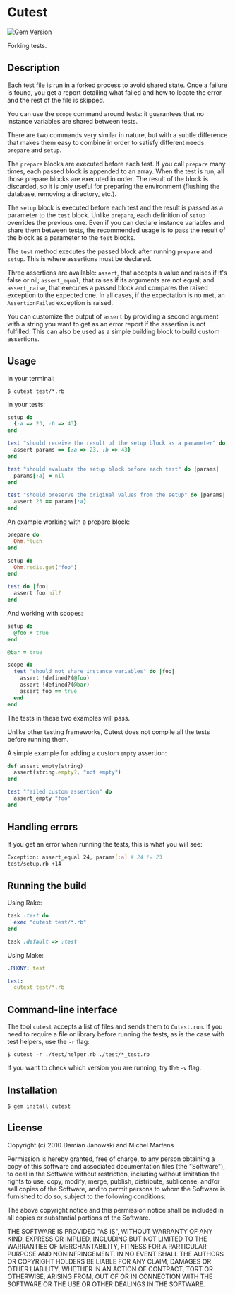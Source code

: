 Cutest
=======

[![Gem Version](https://badge.fury.io/rb/cutest.svg)](https://badge.fury.io/rb/cutest)

Forking tests.

Description
-----------

Each test file is run in a forked process to avoid shared state. Once a failure
is found, you get a report detailing what failed and how to locate the error
and the rest of the file is skipped.

You can use the `scope` command around tests: it guarantees that no instance
variables are shared between tests.

There are two commands very similar in nature, but with a subtle difference that
makes them easy to combine in order to satisfy different needs: `prepare` and
`setup`.

The `prepare` blocks are executed before each test. If you call `prepare` many
times, each passed block is appended to an array. When the test is run, all
those prepare blocks are executed in order. The result of the block is
discarded, so it is only useful for preparing the environment (flushing the
database, removing a directory, etc.).

The `setup` block is executed before each test and the result is passed as a
parameter to the `test` block. Unlike `prepare`, each definition of `setup`
overrides the previous one. Even if you can declare instance variables and
share them between tests, the recommended usage is to pass the result of the
block as a parameter to the `test` blocks.

The `test` method executes the passed block after running `prepare` and
`setup`. This is where assertions must be declared.

Three assertions are available: `assert`, that accepts a value and raises
if it's false or nil; `assert_equal`, that raises if its arguments are not
equal; and `assert_raise`, that executes a passed block and compares the raised
exception to the expected one. In all cases, if the expectation is no met, an
`AssertionFailed` exception is raised.

You can customize the output of `assert` by providing a second argument with
a string you want to get as an error report if the assertion is not fulfilled.
This can also be used as a simple building block to build custom assertions.

Usage
-----

In your terminal:

    $ cutest test/*.rb

In your tests:

````ruby
setup do
  {:a => 23, :b => 43}
end

test "should receive the result of the setup block as a parameter" do |params|
  assert params == {:a => 23, :b => 43}
end

test "should evaluate the setup block before each test" do |params|
  params[:a] = nil
end

test "should preserve the original values from the setup" do |params|
  assert 23 == params[:a]
end
````

An example working with a prepare block:
````ruby
prepare do
  Ohm.flush
end

setup do
  Ohm.redis.get("foo")
end

test do |foo|
  assert foo.nil?
end
````

And working with scopes:
````ruby
setup do
  @foo = true
end

@bar = true

scope do
  test "should not share instance variables" do |foo|
    assert !defined?(@foo)
    assert !defined?(@bar)
    assert foo == true
  end
end
````

The tests in these two examples will pass.

Unlike other testing frameworks, Cutest does not compile all the tests before
running them.

A simple example for adding a custom `empty` assertion:
````ruby
def assert_empty(string)
  assert(string.empty?, "not empty")
end

test "failed custom assertion" do
  assert_empty "foo"
end
````

Handling errors
---------------

If you get an error when running the tests, this is what you will see:
````bash
Exception: assert_equal 24, params[:a] # 24 != 23
test/setup.rb +14
````
Running the build
-----------------

Using Rake:
````ruby
task :test do
  exec "cutest test/*.rb"
end

task :default => :test
````

Using Make:
````yml
.PHONY: test

test:
  cutest test/*.rb
````
Command-line interface
----------------------

The tool `cutest` accepts a list of files and sends them to `Cutest.run`. If
you need to require a file or library before running the tests, as is the case
with test helpers, use the `-r` flag:

    $ cutest -r ./test/helper.rb ./test/*_test.rb

If you want to check which version you are running, try the `-v` flag.

Installation
------------

    $ gem install cutest

License
-------

Copyright (c) 2010 Damian Janowski and Michel Martens

Permission is hereby granted, free of charge, to any person
obtaining a copy of this software and associated documentation
files (the "Software"), to deal in the Software without
restriction, including without limitation the rights to use,
copy, modify, merge, publish, distribute, sublicense, and/or sell
copies of the Software, and to permit persons to whom the
Software is furnished to do so, subject to the following
conditions:

The above copyright notice and this permission notice shall be
included in all copies or substantial portions of the Software.

THE SOFTWARE IS PROVIDED "AS IS", WITHOUT WARRANTY OF ANY KIND,
EXPRESS OR IMPLIED, INCLUDING BUT NOT LIMITED TO THE WARRANTIES
OF MERCHANTABILITY, FITNESS FOR A PARTICULAR PURPOSE AND
NONINFRINGEMENT. IN NO EVENT SHALL THE AUTHORS OR COPYRIGHT
HOLDERS BE LIABLE FOR ANY CLAIM, DAMAGES OR OTHER LIABILITY,
WHETHER IN AN ACTION OF CONTRACT, TORT OR OTHERWISE, ARISING
FROM, OUT OF OR IN CONNECTION WITH THE SOFTWARE OR THE USE OR
OTHER DEALINGS IN THE SOFTWARE.
